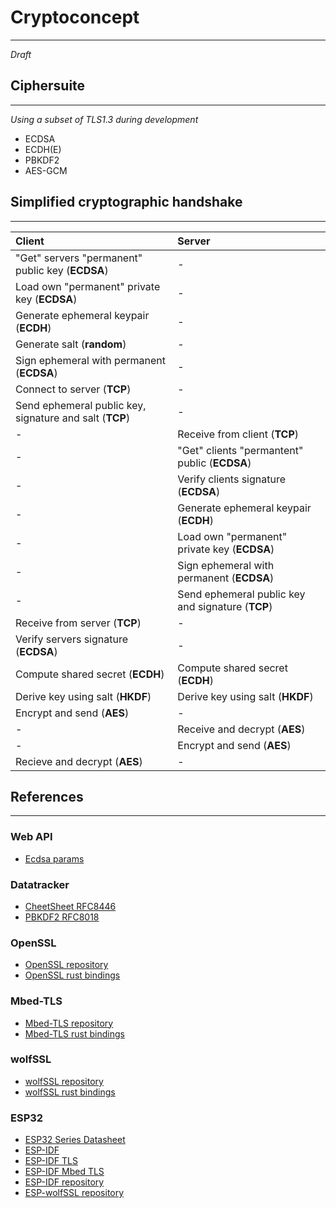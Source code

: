 # Cryptoconcept
---
*Draft*

## Ciphersuite
---
*Using a subset of TLS1.3 during development*

- ECDSA
- ECDH(E)
- PBKDF2
- AES-GCM

## Simplified cryptographic handshake
---

| Client | Server | 
|:-------|:-------|
| "Get" servers "permanent" public key (**ECDSA**) | - | 
| Load own "permanent" private key (**ECDSA**) | - |
| Generate ephemeral keypair (**ECDH**) | - |
| Generate salt (**random**) | - |
| Sign ephemeral with permanent (**ECDSA**) | - |
| Connect to server (**TCP**) | - |
| Send ephemeral public key, signature and salt (**TCP**) | - | 
| - | Receive from client (**TCP**) | 
| - | "Get" clients "permantent" public (**ECDSA**) | 
| - | Verify clients signature (**ECDSA**) | 
| - | Generate ephemeral keypair (**ECDH**) | 
| - | Load own "permanent" private key (**ECDSA**) |
| - | Sign ephemeral with permanent (**ECDSA**) | 
| - | Send ephemeral public key and signature (**TCP**) |
| Receive from server (**TCP**) | - | 
| Verify servers signature (**ECDSA**) | - | 
| Compute shared secret (**ECDH**) | Compute shared secret (**ECDH**) |
| Derive key using salt (**HKDF**) | Derive key using salt (**HKDF**) | 
| Encrypt and send (**AES**) | - |
| - | Receive and decrypt (**AES**) | 
| - | Encrypt and send (**AES**) |
| Recieve and decrypt (**AES**) | - | 

## References
---
### Web API
- [Ecdsa params](https://developer.mozilla.org/en-US/docs/Web/API/EcdsaParams)

### Datatracker
- [CheetSheet RFC8446](https://datatracker.ietf.org/doc/html/rfc8446)
- [PBKDF2 RFC8018](https://datatracker.ietf.org/doc/rfc8018/)

### OpenSSL
- [OpenSSL repository](https://github.com/openssl/openssl)
- [OpenSSL rust bindings](https://docs.rs/openssl/latest/openssl/ssl/index.html)

### Mbed-TLS
- [Mbed-TLS repository](https://github.com/Mbed-TLS/mbedtls)
- [Mbed-TLS rust bindings](https://docs.rs/mbedtls/latest/mbedtls/index.html)

### wolfSSL
- [wolfSSL repository](https://github.com/wolfSSL/wolfssl)
- [wolfSSL rust bindings](https://docs.rs/wolfssl/latest/wolfssl/index.html)

### ESP32
- [ESP32 Series Datasheet](https://www.espressif.com/sites/default/files/documentation/esp32_datasheet_en.pdf)
- [ESP-IDF](https://docs.espressif.com/projects/esp-idf/en/v5.5/esp32/index.html)
- [ESP-IDF TLS](https://docs.espressif.com/projects/esp-idf/en/v5.5/esp32/api-reference/protocols/esp_tls.html)
- [ESP-IDF Mbed TLS](https://docs.espressif.com/projects/esp-idf/en/v5.5/esp32/api-reference/protocols/mbedtls.html)
- [ESP-IDF repository](https://github.com/espressif/esp-idf/tree/v5.5)
- [ESP-wolfSSL repository](https://github.com/espressif/esp-wolfssl)

